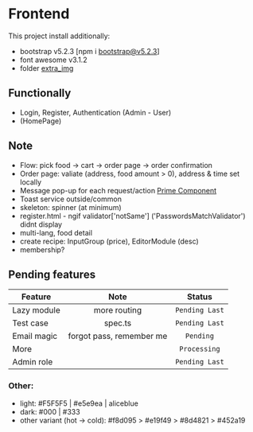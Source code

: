# Frontend

This project install additionally:

- bootstrap v5.2.3 [npm i bootstrap@v5.2.3]
- font awesome v3.1.2
- folder [extra_img](OrderFoodApp_SS-Fox/src/assets/img/Extra_img/)

## Functionally

- Login, Register, Authentication (Admin - User)
- (HomePage)

## Note

- Flow: pick food -> cart -> order page -> order confirmation
- Order page: valiate (address, food amount > 0), address & time set locally
- Message pop-up for each request/action [Prime Component](https://primeng.org/toast)
- Toast service outside/common
- skeleton: spinner (at minimum)
- register.html - ngif validator['notSame'] ('PasswordsMatchValidator') didnt display
- multi-lang, food detail
- create recipe: InputGroup (price), EditorModule (desc)
- membership?

## Pending features

| Feature     |           Note           |     Status     |
| ----------- | :----------------------: | :------------: |
| Lazy module |       more routing       | `Pending Last` |
| Test case   |         spec.ts          | `Pending Last` |
| Email magic | forgot pass, remember me |   `Pending`    |
| More        |                          |  `Processing`  |
| Admin role  |                          | `Pending Last` |

### Other:

- light: #F5F5F5 | #e5e9ea | aliceblue
- dark: #000 | #333
- other variant (hot -> cold): #f8d095 > #e19f49 > #8d4821 > #452a19

